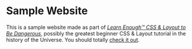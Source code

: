 # Sample Website

This is a sample website made as part of [*Learn Enough™️ CSS & Layout to Be Dangerous*](https://www.learnenough.com/css-and-layout-tutorial), possibly the greatest beginner CSS & Layout tutorial in the history of the Universe.  You should totally [check it out](https://www.learnenough.com/css-and-layout-tutorial).
